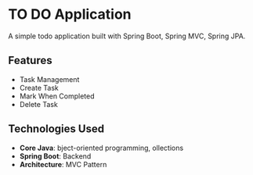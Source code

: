 # TO DO Application

A simple todo application built with Spring Boot, Spring MVC, Spring JPA. 

## Features

- Task Management
- Create Task
- Mark When Completed
- Delete Task

## Technologies Used

- **Core Java**: bject-oriented programming, ollections
- **Spring Boot**: Backend
- **Architecture**: MVC Pattern

